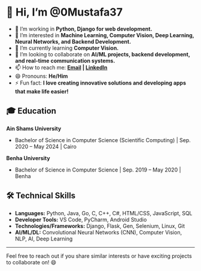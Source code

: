 # 👋 Hi, I’m @0Mustafa37

- 💼 I’m working in **Python, Django for web development.**
- 👀 I’m interested in **Machine Learning, Computer Vision, Deep Learning, Neural Networks, and Backend Development.**
- 🌱 I’m currently learning **Computer Vision.**
- 💞️ I’m looking to collaborate on **AI/ML projects, backend development, and real-time communication systems.**
- 📫 How to reach me: **[Email](mailto:mabdelaal474@gmail.com) | [LinkedIn](https://www.linkedin.com/in/0xmustafa37)**
- 😄 Pronouns: **He/Him**
- ⚡ Fun fact: **I love creating innovative solutions and developing apps that make life easier!**

## 🎓 Education

**Ain Shams University**
- Bachelor of Science in Computer Science (Scientific Computing) | Sep. 2020 – May 2024 | Cairo

**Benha University**
- Bachelor of Science in Computer Science | Sep. 2019 – May 2020 | Benha

## 🛠️ Technical Skills

- **Languages:** Python, Java, Go, C, C++, C#, HTML/CSS, JavaScript, SQL
- **Developer Tools:** VS Code, PyCharm, Android Studio
- **Technologies/Frameworks:** Django, Flask, Gen, Selenium, Linux, Git
- **AI/ML/DL:** Convolutional Neural Networks (CNN), Computer Vision, NLP, AI, Deep Learning

---

Feel free to reach out if you share similar interests or have exciting projects to collaborate on! 😄

<!---
0Mustafa37/0Mustafa37 is a ✨ special ✨ repository because its `README.md` (this file) appears on your GitHub profile.
You can click the Preview link to take a look at your changes.
--->
